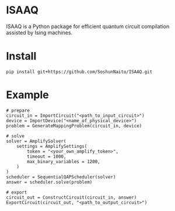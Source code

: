 # ISAAQ
ISAAQ is a Python package for efficient quantum circuit compilation assisted by Ising machines.

# Install
```
pip install git+https://github.com/SoshunNaito/ISAAQ.git
```

# Example
```
# prepare
circuit_in = ImportCircuit("<path_to_input_circuit>")
device = ImportDevice("<name_of_physical_device>")
problem = GenerateMappingProblem(circuit_in, device)

# solve
solver = AmplifySolver(
	settings = AmplifySettings(
		token = "<your_own_amplify_token>",
		timeout = 1000,
		max_binary_variables = 1200,
	)
)
scheduler = SequentialQAPScheduler(solver)
answer = scheduler.solve(problem)

# export
circuit_out = ConstructCircuit(circuit_in, answer)
ExportCircuit(circuit_out, "<path_to_output_circuit>")
```
